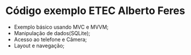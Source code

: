 # Código exemplo ETEC Alberto Feres
- Exemplo básico usando MVC e MVVM;
- Manipulação de dados(SQLite);
- Acesso ao telefone e Câmera;
- Layout e navegação;
